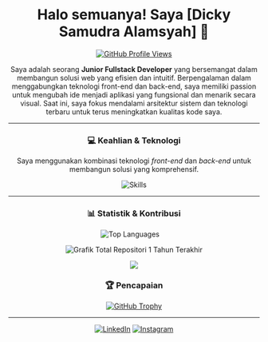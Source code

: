<div align="center">
  
# Halo semuanya! Saya [Dicky Samudra Alamsyah] 👋

[![GitHub Profile Views](https://komarev.com/ghpvc/?username=dickysamudra09&label=Profile%20Views&color=0e75b6&style=flat)](https://github.com/dickysamudra09)

Saya adalah seorang **Junior Fullstack Developer** yang bersemangat dalam membangun solusi web yang efisien dan intuitif. Berpengalaman dalam menggabungkan teknologi front-end dan back-end, saya memiliki passion untuk mengubah ide menjadi aplikasi yang fungsional dan menarik secara visual. Saat ini, saya fokus mendalami arsitektur sistem dan teknologi terbaru untuk terus meningkatkan kualitas kode saya.

---

### 💻 Keahlian & Teknologi

Saya menggunakan kombinasi teknologi *front-end* dan *back-end* untuk membangun solusi yang komprehensif.

<p align="center">
  <img src="https://skillicons.dev/icons?i=html,css,js,react,nodejs,express,mongodb,mysql,git,docker" alt="Skills" />
</p>

---

<div align="center">
  
  ### 📊 Statistik & Kontribusi

  <p align="center">
    <img src="https://github-readme-stats.vercel.app/api/top-langs/?username=dickysamudra09&layout=compact&theme=onedark&card_width=440&height=200" alt="Top Languages" />
    &nbsp;&nbsp;&nbsp;
  </p>

</div>

![Grafik Total Repositori 1 Tahun Terakhir](https://github-profile-summary-cards.vercel.app/api/cards/profile-details?username=dickysamudra09&hide_title=true&hide_rank=true&theme=default&period=annual)

<p align="center">
  <img src="https://github-profile-summary-cards.vercel.app/api/cards/profile-details?username=dickysamudra09&hide_title=true&hide_rank=true&theme=default&period=annual" />
</p>

### 🏆 Pencapaian

[![GitHub Trophy](https://github-profile-trophy.vercel.app/?username=dickysamudra09)](https://github.com/dickysamudra09)

---


<a href="https://www.linkedin.com/in/dicky-samudra-alamsyah/"><img src="https://img.shields.io/badge/LinkedIn-0077B5?style=for-the-badge&logo=linkedin&logoColor=white" alt="LinkedIn"></a>
<a href="https://www.instagram.com/dickya__/?igsh=M2lxc2Z0dDZkMHdv"><img src="https://img.shields.io/badge/Instagram-E4405F?style=for-the-badge&logo=instagram&logoColor=white" alt="Instagram"></a>

</div>

